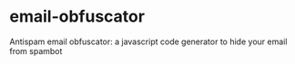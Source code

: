 email-obfuscator
================

Antispam email obfuscator: a javascript code generator to hide your email from spambot
